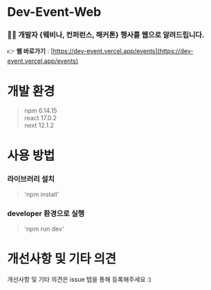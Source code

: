 # Dev-Event-Web

### 🎉🎈 개발자 {웨비나, 컨퍼런스, 해커톤} 행사를 웹으로 알려드립니다.<br />

👉 <strong>웹 바로가기</strong> : [https://dev-event.vercel.app/events](https://dev-event.vercel.app/events)

# 개발 환경

> npm 6.14.15<br />
> react 17.0.2<br />
> next 12.1.2

# 사용 방법

### 라이브러리 설치

> 'npm install'

### developer 환경으로 실행

> 'npm run dev'

# 개선사항 및 기타 의견

개선사항 및 기타 의견은 issue 탭을 통해 등록해주세요 :)
